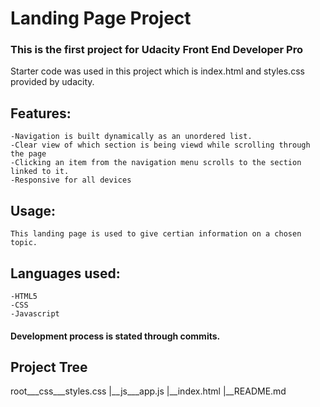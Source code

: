 # Landing Page Project
### This is the first project for Udacity Front End Developer Pro
Starter code was used in this project which is index.html and styles.css provided by udacity.

## Features:
    -Navigation is built dynamically as an unordered list.
    -Clear view of which section is being viewd while scrolling through the page
    -Clicking an item from the navigation menu scrolls to the section linked to it.
    -Responsive for all devices
## Usage:
    This landing page is used to give certian information on a chosen topic.
## Languages used:
    -HTML5
    -CSS
    -Javascript  
#### Development process is stated through commits.
## Project Tree
root___css___styles.css
    |__js___app.js
    |__index.html
    |__README.md

    
